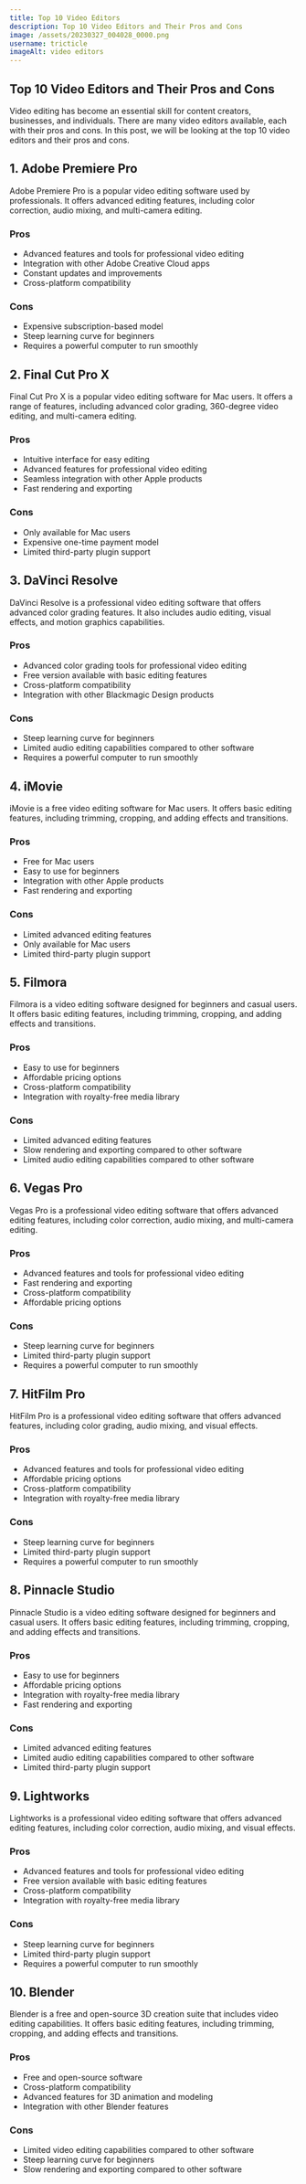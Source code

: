```yaml
---
title: Top 10 Video Editors
description: Top 10 Video Editors and Their Pros and Cons
image: /assets/20230327_004028_0000.png
username: tricticle
imageAlt: video editors
---
```

## Top 10 Video Editors and Their Pros and Cons

Video editing has become an essential skill for content creators, businesses, and individuals. There are many video editors available, each with their pros and cons. In this post, we will be looking at the top 10 video editors and their pros and cons.

## 1. Adobe Premiere Pro

Adobe Premiere Pro is a popular video editing software used by professionals. It offers advanced editing features, including color correction, audio mixing, and multi-camera editing.

### Pros

* Advanced features and tools for professional video editing
* Integration with other Adobe Creative Cloud apps
* Constant updates and improvements
* Cross-platform compatibility

### Cons

* Expensive subscription-based model
* Steep learning curve for beginners
* Requires a powerful computer to run smoothly

## 2. Final Cut Pro X

Final Cut Pro X is a popular video editing software for Mac users. It offers a range of features, including advanced color grading, 360-degree video editing, and multi-camera editing.

### Pros

* Intuitive interface for easy editing
* Advanced features for professional video editing
* Seamless integration with other Apple products
* Fast rendering and exporting

### Cons

* Only available for Mac users
* Expensive one-time payment model
* Limited third-party plugin support

## 3. DaVinci Resolve

DaVinci Resolve is a professional video editing software that offers advanced color grading features. It also includes audio editing, visual effects, and motion graphics capabilities.

### Pros

* Advanced color grading tools for professional video editing
* Free version available with basic editing features
* Cross-platform compatibility
* Integration with other Blackmagic Design products

### Cons

* Steep learning curve for beginners
* Limited audio editing capabilities compared to other software
* Requires a powerful computer to run smoothly

## 4. iMovie

iMovie is a free video editing software for Mac users. It offers basic editing features, including trimming, cropping, and adding effects and transitions.

### Pros

* Free for Mac users
* Easy to use for beginners
* Integration with other Apple products
* Fast rendering and exporting

### Cons

* Limited advanced editing features
* Only available for Mac users
* Limited third-party plugin support

## 5. Filmora

Filmora is a video editing software designed for beginners and casual users. It offers basic editing features, including trimming, cropping, and adding effects and transitions.

### Pros

* Easy to use for beginners
* Affordable pricing options
* Cross-platform compatibility
* Integration with royalty-free media library

### Cons

* Limited advanced editing features
* Slow rendering and exporting compared to other software
* Limited audio editing capabilities compared to other software

## 6. Vegas Pro

Vegas Pro is a professional video editing software that offers advanced editing features, including color correction, audio mixing, and multi-camera editing.

### Pros

* Advanced features and tools for professional video editing
* Fast rendering and exporting
* Cross-platform compatibility
* Affordable pricing options

### Cons

* Steep learning curve for beginners
* Limited third-party plugin support
* Requires a powerful computer to run smoothly

## 7. HitFilm Pro

HitFilm Pro is a professional video editing software that offers advanced features, including color grading, audio mixing, and visual effects.

### Pros

* Advanced features and tools for professional video editing
* Affordable pricing options
* Cross-platform compatibility
* Integration with royalty-free media library

### Cons

* Steep learning curve for beginners
* Limited third-party plugin support
* Requires a powerful computer to run smoothly

## 8. Pinnacle Studio

Pinnacle Studio is a video editing software designed for beginners and casual users. It offers basic editing features, including trimming, cropping, and adding effects and transitions.

### Pros

* Easy to use for beginners
* Affordable pricing options
* Integration with royalty-free media library
* Fast rendering and exporting

### Cons

* Limited advanced editing features
* Limited audio editing capabilities compared to other software
* Limited third-party plugin support

## 9. Lightworks

Lightworks is a professional video editing software that offers advanced editing features, including color correction, audio mixing, and visual effects.

### Pros

* Advanced features and tools for professional video editing
* Free version available with basic editing features
* Cross-platform compatibility
* Integration with royalty-free media library

### Cons

* Steep learning curve for beginners
* Limited third-party plugin support
* Requires a powerful computer to run smoothly

## 10. Blender

Blender is a free and open-source 3D creation suite that includes video editing capabilities. It offers basic editing features, including trimming, cropping, and adding effects and transitions.

### Pros

* Free and open-source software
* Cross-platform compatibility
* Advanced features for 3D animation and modeling
* Integration with other Blender features

### Cons

* Limited video editing capabilities compared to other software
* Steep learning curve for beginners
* Slow rendering and exporting compared to other software